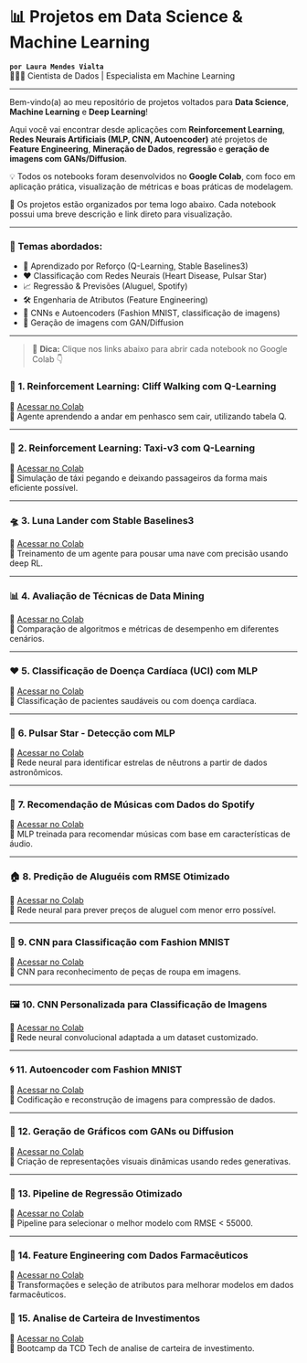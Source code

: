 # 📊 Projetos em Data Science & Machine Learning

**`por Laura Mendes Vialta`**  
👩🏻‍💻 Cientista de Dados | Especialista em Machine Learning

---

Bem-vindo(a) ao meu repositório de projetos voltados para **Data Science**, **Machine Learning** e **Deep Learning**!

Aqui você vai encontrar desde aplicações com **Reinforcement Learning**, **Redes Neurais Artificiais (MLP, CNN, Autoencoder)** até projetos de **Feature Engineering**, **Mineração de Dados**, **regressão** e **geração de imagens com GANs/Diffusion**.

💡 Todos os notebooks foram desenvolvidos no **Google Colab**, com foco em aplicação prática, visualização de métricas e boas práticas de modelagem.

📌 Os projetos estão organizados por tema logo abaixo. Cada notebook possui uma breve descrição e link direto para visualização.

---

### 🚀 Temas abordados:
- 🧠 Aprendizado por Reforço (Q-Learning, Stable Baselines3)
- ❤️ Classificação com Redes Neurais (Heart Disease, Pulsar Star)
- 📈 Regressão & Previsões (Aluguel, Spotify)
- 🛠️ Engenharia de Atributos (Feature Engineering)
- 👟 CNNs e Autoencoders (Fashion MNIST, classificação de imagens)
- 🎨 Geração de imagens com GAN/Diffusion

---

> 🔗 **Dica:** Clique nos links abaixo para abrir cada notebook no Google Colab 👇

### 🤖 **1. Reinforcement Learning: Cliff Walking com Q-Learning**
🔗 [Acessar no Colab](https://colab.research.google.com/drive/1sZWnwOpjO1krOTODdikbcILhMNejfkVy?usp=sharing)  
📝 Agente aprendendo a andar em penhasco sem cair, utilizando tabela Q.

---

### 🚕 **2. Reinforcement Learning: Taxi-v3 com Q-Learning**
🔗 [Acessar no Colab](https://colab.research.google.com/drive/1ZZtyatx4X6OoWqknKvZr4EviyFjLt724?usp=sharing)  
📝 Simulação de táxi pegando e deixando passageiros da forma mais eficiente possível.

---

### 🛸 **3. Luna Lander com Stable Baselines3**
🔗 [Acessar no Colab](https://colab.research.google.com/drive/1qM9fllQoTJXt0o7chIitl6--zoDzcshB?usp=sharing)  
📝 Treinamento de um agente para pousar uma nave com precisão usando deep RL.

---

### 📊 **4. Avaliação de Técnicas de Data Mining**
🔗 [Acessar no Colab](https://colab.research.google.com/drive/1Q_JgZW7ZrIR_qmejcWEAUIgYx6kOzhLr?usp=sharing)  
📝 Comparação de algoritmos e métricas de desempenho em diferentes cenários.

---

### ❤️ **5. Classificação de Doença Cardíaca (UCI) com MLP**
🔗 [Acessar no Colab](https://colab.research.google.com/drive/1SrWnJbTETc6o0puuforcIygKXC-ub4In?usp=sharing)  
📝 Classificação de pacientes saudáveis ou com doença cardíaca.

---

### 🌌 **6. Pulsar Star - Detecção com MLP**
🔗 [Acessar no Colab](https://colab.research.google.com/drive/1o_PwfvIbXIcco4BFs4UbmLOWDO8WsEG9?usp=sharing)  
📝 Rede neural para identificar estrelas de nêutrons a partir de dados astronômicos.

---

### 🎵 **7. Recomendação de Músicas com Dados do Spotify**
🔗 [Acessar no Colab](https://colab.research.google.com/drive/1qiAKB0nNJkOItQxcbvAdemW4YCyJ91kJ?usp=sharing)  
📝 MLP treinada para recomendar músicas com base em características de áudio.

---

### 🏠 **8. Predição de Aluguéis com RMSE Otimizado**
🔗 [Acessar no Colab](https://colab.research.google.com/drive/1K6431zHmDyAicLOKRbIr_25-9hXNZor1?usp=sharing)  
📝 Rede neural para prever preços de aluguel com menor erro possível.

---

### 👗 **9. CNN para Classificação com Fashion MNIST**
🔗 [Acessar no Colab](https://colab.research.google.com/drive/1_dReooKd9ZZ9EfTMfiPdxtouULCFAFeD?usp=sharing)  
📝 CNN para reconhecimento de peças de roupa em imagens.

---

### 🖼️ **10. CNN Personalizada para Classificação de Imagens**
🔗 [Acessar no Colab](https://colab.research.google.com/drive/15vueGK_F_dTIk8iJeYVyweqWud_Jk6br?usp=sharing)  
📝 Rede neural convolucional adaptada a um dataset customizado.

---

### 🌀 **11. Autoencoder com Fashion MNIST**
🔗 [Acessar no Colab](https://colab.research.google.com/drive/15WExTXCHizr9kf_jOSOa0FGptyWMHNDr?usp=sharing)  
📝 Codificação e reconstrução de imagens para compressão de dados.

---

### 🧞 **12. Geração de Gráficos com GANs ou Diffusion**
🔗 [Acessar no Colab](https://colab.research.google.com/drive/1d8JH0Mwegzvj3H3yTDLELdrKaz2jhZ1-?usp=sharing)  
📝 Criação de representações visuais dinâmicas usando redes generativas.

---

### 🔧 **13. Pipeline de Regressão Otimizado**
🔗 [Acessar no Colab](https://colab.research.google.com/drive/1-YYMjyds92tQZ5opvXoyxiZkgYylnWi1?usp=sharing)  
📝 Pipeline para selecionar o melhor modelo com RMSE < 55000.

---

### 💊 **14. Feature Engineering com Dados Farmacêuticos**
🔗 [Acessar no Colab](https://colab.research.google.com/drive/1BpDGq83ug1C7yi-CHHCNpmzXEHBS3dyS?usp=sharing)  
📝 Transformações e seleção de atributos para melhorar modelos em dados farmacêuticos.

### 💼 **15. Analise de Carteira de Investimentos**
🔗 [Acessar no Colab](https://colab.research.google.com/drive/1c6BjYnu4dMMFSZGrR9G0Dy-f-f1Jw1rf?usp=sharing)  
📝 Bootcamp da TCD Tech de analise de carteira de investimento.
